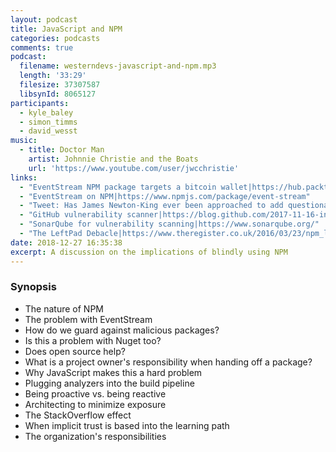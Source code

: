 ```yaml
---
layout: podcast
title: JavaScript and NPM
categories: podcasts
comments: true
podcast:
  filename: westerndevs-javascript-and-npm.mp3
  length: '33:29'
  filesize: 37307587
  libsynId: 8065127
participants:
  - kyle_baley
  - simon_timms
  - david_wesst
music:
  - title: Doctor Man
    artist: Johnnie Christie and the Boats
    url: 'https://www.youtube.com/user/jwcchristie'
links:
  - "EventStream NPM package targets a bitcoin wallet|https://hub.packtpub.com/malicious-code-in-npm-event-stream-package-targets-a-bitcoin-wallet-and-causes-8-million-downloads-in-two-months/"
  - "EventStream on NPM|https://www.npmjs.com/package/event-stream"
  - "Tweet: Has James Newton-King ever been approached to add questionable code into JSON.NET?|https://twitter.com/stimms/status/1067254124905869312"
  - "GitHub vulnerability scanner|https://blog.github.com/2017-11-16-introducing-security-alerts-on-github/"
  - "SonarQube for vulnerability scanning|https://www.sonarqube.org/"
  - "The LeftPad Debacle|https://www.theregister.co.uk/2016/03/23/npm_left_pad_chaos/"
date: 2018-12-27 16:35:38
excerpt: A discussion on the implications of blindly using NPM
---
```


### Synopsis

* The nature of NPM
* The problem with EventStream
* How do we guard against malicious packages?
* Is this a problem with Nuget too?
* Does open source help?
* What is a project owner's responsibility when handing off a package?
* Why JavaScript makes this a hard problem
* Plugging analyzers into the build pipeline
* Being proactive vs. being reactive
* Architecting to minimize exposure
* The StackOverflow effect
* When implicit trust is based into the learning path
* The organization's responsibilities
